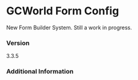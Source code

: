 # GCWorld Form Config

New Form Builder System.  Still a work in progress.




### Version
3.3.5

### Additional Information
